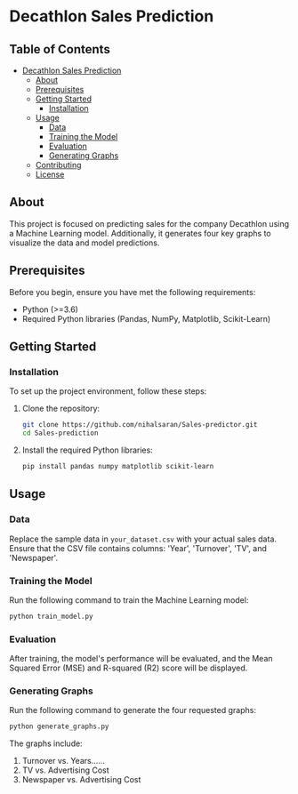 # Decathlon Sales Prediction

## Table of Contents

- [Decathlon Sales Prediction](#decathlon-sales-prediction)
  - [About](#about)
  - [Prerequisites](#prerequisites)
  - [Getting Started](#getting-started)
    - [Installation](#installation)
  - [Usage](#usage)
    - [Data](#data)
    - [Training the Model](#training-the-model)
    - [Evaluation](#evaluation)
    - [Generating Graphs](#generating-graphs)
  - [Contributing](#contributing)
  - [License](#license)

## About

This project is focused on predicting sales for the company Decathlon using a Machine Learning model. Additionally, it generates four key graphs to visualize the data and model predictions.

## Prerequisites

Before you begin, ensure you have met the following requirements:

- Python (>=3.6)
- Required Python libraries (Pandas, NumPy, Matplotlib, Scikit-Learn)

## Getting Started

### Installation

To set up the project environment, follow these steps:

1. Clone the repository:

   ```bash
   git clone https://github.com/nihalsaran/Sales-predictor.git
   cd Sales-prediction
   ```

2. Install the required Python libraries:

   ```bash
   pip install pandas numpy matplotlib scikit-learn
   ```

## Usage

### Data

Replace the sample data in `your_dataset.csv` with your actual sales data. Ensure that the CSV file contains columns: 'Year', 'Turnover', 'TV', and 'Newspaper'.

### Training the Model

Run the following command to train the Machine Learning model:

```bash
python train_model.py
```

### Evaluation

After training, the model's performance will be evaluated, and the Mean Squared Error (MSE) and R-squared (R2) score will be displayed.

### Generating Graphs

Run the following command to generate the four requested graphs:

```bash
python generate_graphs.py
```

The graphs include:
1. Turnover vs. Years......
2. TV vs. Advertising Cost
3. Newspaper vs. Advertising Cost



